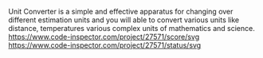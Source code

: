 Unit Converter is a simple and effective apparatus for changing over different estimation units and you will able to convert various units like distance, temperatures various complex units of mathematics and science.
https://www.code-inspector.com/project/27571/score/svg
https://www.code-inspector.com/project/27571/status/svg
